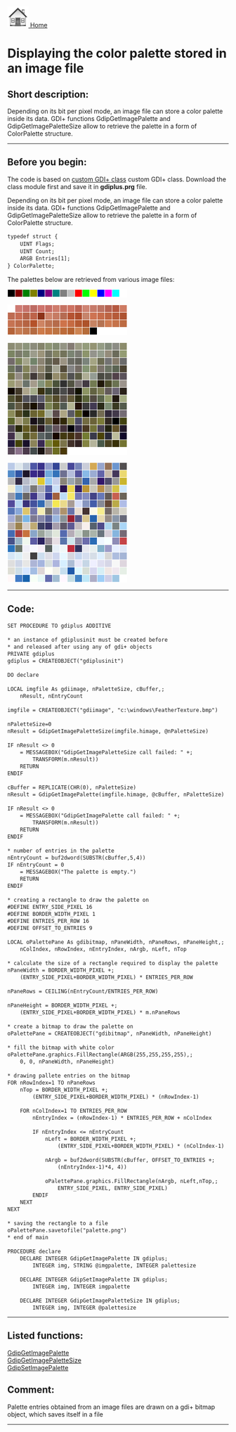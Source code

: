 [<img src="../images/home.png"> Home ](https://github.com/VFPX/Win32API)  

# Displaying the color palette stored in an image file

## Short description:
Depending on its bit per pixel mode, an image file can store a color palette inside its data. GDI+ functions GdipGetImagePalette and GdipGetImagePaletteSize allow to retrieve the palette in a form of ColorPalette structure.
  
***  


## Before you begin:
The code is based on [custom GDI+ class](sample_450.md) custom GDI+ class</a>. Download the class module first and save it in **gdiplus.prg** file.  

Depending on its bit per pixel mode, an image file can store a color palette inside its data. GDI+ functions GdipGetImagePalette and GdipGetImagePaletteSize allow to retrieve the palette in a form of ColorPalette structure.

```txt
typedef struct {  
	UINT Flags;  
	UINT Count;  
	ARGB Entries[1];  
} ColorPalette;
```
 

The palettes below are retrieved from various image files:  

![](../images/palette00.png)  

![](../images/palette02.png)  

![](../images/palette04.png)  

![](../images/palette06.png)  

  
***  


## Code:
```foxpro  
SET PROCEDURE TO gdiplus ADDITIVE

* an instance of gdiplusinit must be created before
* and released after using any of gdi+ objects
PRIVATE gdiplus
gdiplus = CREATEOBJECT("gdiplusinit")

DO declare

LOCAL imgfile As gdiimage, nPaletteSize, cBuffer,;
	nResult, nEntryCount

imgfile = CREATEOBJECT("gdiimage", "c:\windows\FeatherTexture.bmp")

nPaletteSize=0
nResult = GdipGetImagePaletteSize(imgfile.himage, @nPaletteSize)

IF nResult <> 0
	= MESSAGEBOX("GdipGetImagePaletteSize call failed: " +;
		TRANSFORM(m.nResult))
	RETURN
ENDIF

cBuffer = REPLICATE(CHR(0), nPaletteSize)
nResult = GdipGetImagePalette(imgfile.himage, @cBuffer, nPaletteSize)

IF nResult <> 0
	= MESSAGEBOX("GdipGetImagePalette call failed: " +;
		TRANSFORM(m.nResult))
	RETURN
ENDIF

* number of entries in the palette
nEntryCount = buf2dword(SUBSTR(cBuffer,5,4))
IF nEntryCount = 0
	= MESSAGEBOX("The palette is empty.")
	RETURN
ENDIF

* creating a rectangle to draw the palette on
#DEFINE ENTRY_SIDE_PIXEL 16
#DEFINE BORDER_WIDTH_PIXEL 1
#DEFINE ENTRIES_PER_ROW 16
#DEFINE OFFSET_TO_ENTRIES 9

LOCAL oPalettePane As gdibitmap, nPaneWidth, nPaneRows, nPaneHeight,;
	nColIndex, nRowIndex, nEntryIndex, nArgb, nLeft, nTop

* calculate the size of a rectangle required to display the palette
nPaneWidth = BORDER_WIDTH_PIXEL +;
	(ENTRY_SIDE_PIXEL+BORDER_WIDTH_PIXEL) * ENTRIES_PER_ROW

nPaneRows = CEILING(nEntryCount/ENTRIES_PER_ROW)

nPaneHeight = BORDER_WIDTH_PIXEL +;
	(ENTRY_SIDE_PIXEL+BORDER_WIDTH_PIXEL) * m.nPaneRows

* create a bitmap to draw the palette on
oPalettePane = CREATEOBJECT("gdibitmap", nPaneWidth, nPaneHeight)

* fill the bitmap with white color
oPalettePane.graphics.FillRectangle(ARGB(255,255,255,255),;
	0, 0, nPaneWidth, nPaneHeight)

* drawing pallete entries on the bitmap
FOR nRowIndex=1 TO nPaneRows
	nTop = BORDER_WIDTH_PIXEL +;
		(ENTRY_SIDE_PIXEL+BORDER_WIDTH_PIXEL) * (nRowIndex-1)

	FOR nColIndex=1 TO ENTRIES_PER_ROW
		nEntryIndex = (nRowIndex-1) * ENTRIES_PER_ROW + nColIndex

		IF nEntryIndex <= nEntryCount
			nLeft = BORDER_WIDTH_PIXEL +;
				(ENTRY_SIDE_PIXEL+BORDER_WIDTH_PIXEL) * (nColIndex-1)

			nArgb = buf2dword(SUBSTR(cBuffer, OFFSET_TO_ENTRIES +;
				(nEntryIndex-1)*4, 4))

			oPalettePane.graphics.FillRectangle(nArgb, nLeft,nTop,;
				ENTRY_SIDE_PIXEL, ENTRY_SIDE_PIXEL)
		ENDIF
	NEXT
NEXT

* saving the rectangle to a file
oPalettePane.savetofile("palette.png")
* end of main

PROCEDURE declare
	DECLARE INTEGER GdipGetImagePalette IN gdiplus;
		INTEGER img, STRING @imgpalette, INTEGER palettesize

	DECLARE INTEGER GdipSetImagePalette IN gdiplus;
		INTEGER img, INTEGER imgpalette

	DECLARE INTEGER GdipGetImagePaletteSize IN gdiplus;
		INTEGER img, INTEGER @palettesize  
```  
***  


## Listed functions:
[GdipGetImagePalette](../libraries/gdiplus/GdipGetImagePalette.md)  
[GdipGetImagePaletteSize](../libraries/gdiplus/GdipGetImagePaletteSize.md)  
[GdipSetImagePalette](../libraries/gdiplus/GdipSetImagePalette.md)  

## Comment:
Palette entries obtained from an image files are drawn on a gdi+ bitmap object, which saves itself in a file  
  
***  

